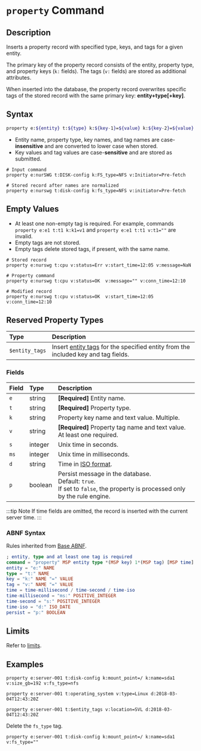 # `property` Command

## Description

Inserts a property record with specified type, keys, and tags for a given entity.

The primary key of the property record consists of the entity, property type, and property keys (`k:` fields). The tags (`v:` fields) are stored as additional attributes.

When inserted into the database, the property record overwrites specific tags of the stored record with the same primary key: **entity+type[+key]**.

## Syntax

```bash
property e:${entity} t:${type} k:${key-1}=${value} k:${key-2}=${value} v:${tag-1}=${text} v:${tag-2}=${text} d:${time}
```

* Entity name, property type, key names, and tag names are case-**insensitive** and are converted to lower case when stored.
* Key values and tag values are case-**sensitive** and are stored as submitted.

```ls
# Input command
property e:nurSWG t:DISK-config k:FS_type=NFS v:Initiator=Pre-fetch

# Stored record after names are normalized
property e:nurswg t:disk-config k:fs_type=NFS v:initiator=Pre-fetch
```

## Empty Values

* At least one non-empty tag is required. For example, commands  `property e:e1 t:t1 k:k1=v1` and `property e:e1 t:t1 v:t1=""` are invalid.
* Empty tags are not stored.
* Empty tags delete stored tags, if present, with the same name.

```ls
# Stored record
property e:nurswg t:cpu v:status=Err v:start_time=12:05 v:message=NaN

# Property command
property e:nurswg t:cpu v:status=OK  v:message="" v:conn_time=12:10

# Modified record
property e:nurswg t:cpu v:status=OK  v:start_time=12:05 v:conn_time=12:10
```

## Reserved Property Types

| **Type** | **Description** |
|:---|:---|
| `$entity_tags` | Insert [entity tags](../../api/meta/entity/list.md#fields) for the specified entity from the included key and tag fields. |

### Fields

| **Field** | **Type** | **Description** |
|:---|:---|:---|
| `e`         | string           | **[Required]** Entity name. |
| `t`         | string           | **[Required]** Property type. |
| `k`         | string           | Property key name and text value. Multiple. |
| `v`         | string           | **[Required]** Property tag name and text value. At least one required. |
| `s`         | integer          | Unix time in seconds. |
| `ms`        | integer          | Unix time in milliseconds. |
| `d`         | string           | Time in [ISO format](../../shared/date-format.md). |
| `p`         | boolean      | Persist message in the database.<br>Default: `true`.<br>If set to `false`, the property is processed only by the rule engine. |

:::tip Note
If time fields are omitted, the record is inserted with the current server time.
:::

### ABNF Syntax

Rules inherited from [Base ABNF](base-abnf.md).

```elm
; entity, type and at least one tag is required
command = "property" MSP entity type *(MSP key) 1*(MSP tag) [MSP time] [MSP persist]
entity = "e:" NAME
type = "t:" NAME
key = "k:" NAME "=" VALUE
tag = "v:" NAME "=" VALUE
time = time-millisecond / time-second / time-iso
time-millisecond = "ms:" POSITIVE_INTEGER
time-second = "s:" POSITIVE_INTEGER
time-iso = "d:" ISO_DATE
persist = "p:" BOOLEAN
```

## Limits

Refer to [limits](README.md#command-limits).

## Examples

```ls
property e:server-001 t:disk-config k:mount_point=/ k:name=sda1 v:size_gb=192 v:fs_type=nfs
```

```ls
property e:server-001 t:operating_system v:type=Linux d:2018-03-04T12:43:20Z
```

```ls
property e:server-001 t:$entity_tags v:location=SVL d:2018-03-04T12:43:20Z
```

Delete the `fs_type` tag.

```ls
property e:server-001 t:disk-config k:mount_point=/ k:name=sda1 v:fs_type=""
```
